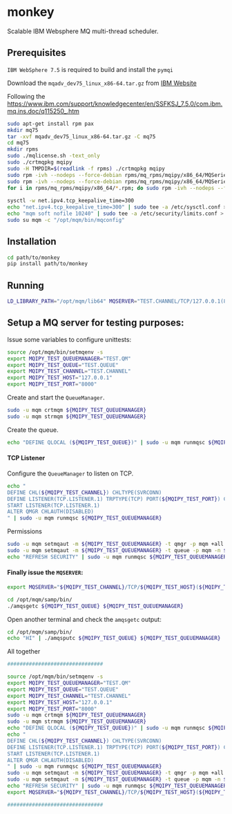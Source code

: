 # monkey

Scalable IBM Websphere MQ multi-thread scheduler.

## Prerequisites

`IBM WebSphere 7.5` is required to build and install the `pymqi`

Download the `mqadv_dev75_linux_x86-64.tar.gz` from [IBM Website](https://www.ibm.com/developerworks/community/blogs/messaging/entry/develop_on_websphere_mq_advanced_at_no_charge?lang=en)

Following the https://www.ibm.com/support/knowledgecenter/en/SSFKSJ_7.5.0/com.ibm.mq.ins.doc/q115250_.htm

```bash
sudo apt-get install rpm pax
mkdir mq75
tar -xvf mqadv_dev75_linux_x86-64.tar.gz -C mq75
cd mq75
mkdir rpms
sudo ./mqlicense.sh -text_only
sudo ./crtmqpkg mqipy
sudo -H TMPDIR=$(readlink -f rpms) ./crtmqpkg mqipy
sudo rpm -ivh --nodeps --force-debian rpms/mq_rpms/mqipy/x86_64/MQSeriesRuntime_mqipy-*.rpm
sudo rpm -ivh --nodeps --force-debian rpms/mq_rpms/mqipy/x86_64/MQSeriesServer_mqipy-*.rpm
for i in rpms/mq_rpms/mqipy/x86_64/*.rpm; do sudo rpm -ivh --nodeps --force-debian $i; done
 
sysctl -w net.ipv4.tcp_keepalive_time=300
echo "net.ipv4.tcp_keepalive_time=300" | sudo tee -a /etc/sysctl.conf > /dev/null
echo "mqm soft nofile 10240" | sudo tee -a /etc/security/limits.conf > /dev/null
sudo su mqm -c "/opt/mqm/bin/mqconfig"
```

## Installation

```bash
cd path/to/monkey
pip install path/to/monkey
```

## Running

```bash
LD_LIBRARY_PATH="/opt/mqm/lib64" MQSERVER="TEST.CHANNEL/TCP/127.0.0.1(8000)" monkey
```

## Setup a MQ server for testing purposes:

Issue some variables to configure unittests:

```bash
source /opt/mqm/bin/setmqenv -s
export MQIPY_TEST_QUEUEMANAGER="TEST.QM"
export MQIPY_TEST_QUEUE="TEST.QUEUE"
export MQIPY_TEST_CHANNEL="TEST.CHANNEL"
export MQIPY_TEST_HOST="127.0.0.1"
export MQIPY_TEST_PORT="8000"
```

Create and start the `QueueManager`.

```bash
sudo -u mqm crtmqm ${MQIPY_TEST_QUEUEMANAGER}
sudo -u mqm strmqm ${MQIPY_TEST_QUEUEMANAGER}
```

Create the queue.

```bash
echo "DEFINE QLOCAL (${MQIPY_TEST_QUEUE})" | sudo -u mqm runmqsc ${MQIPY_TEST_QUEUEMANAGER}
```

#### TCP Listener


Configure the `QueueManager` to listen on TCP.

```bash
echo "
DEFINE CHL(${MQIPY_TEST_CHANNEL}) CHLTYPE(SVRCONN)
DEFINE LISTENER(TCP.LISTENER.1) TRPTYPE(TCP) PORT(${MQIPY_TEST_PORT}) CONTROL(QMGR) REPLACE
START LISTENER(TCP.LISTENER.1)
ALTER QMGR CHLAUTH(DISABLED)
" | sudo -u mqm runmqsc ${MQIPY_TEST_QUEUEMANAGER}
```

Permissions

```bash
sudo -u mqm setmqaut -m ${MQIPY_TEST_QUEUEMANAGER} -t qmgr -p mqm +all
sudo -u mqm setmqaut -m ${MQIPY_TEST_QUEUEMANAGER} -t queue -p mqm -n ${MQIPY_TEST_QUEUE} +all
echo "REFRESH SECURITY" | sudo -u mqm runmqsc ${MQIPY_TEST_QUEUEMANAGER}
```


#### Finally issue the `MQSERVER`:

```bash
export MQSERVER="${MQIPY_TEST_CHANNEL}/TCP/${MQIPY_TEST_HOST}(${MQIPY_TEST_PORT})"
```

```bash
cd /opt/mqm/samp/bin/
./amqsgetc ${MQIPY_TEST_QUEUE} ${MQIPY_TEST_QUEUEMANAGER}
```

Open another terminal and check the `amqsgetc` output:
```bash
cd /opt/mqm/samp/bin/
echo "HI" | ./amqsputc ${MQIPY_TEST_QUEUE} ${MQIPY_TEST_QUEUEMANAGER}
```


All together
```bash
###############################

source /opt/mqm/bin/setmqenv -s
export MQIPY_TEST_QUEUEMANAGER="TEST.QM"
export MQIPY_TEST_QUEUE="TEST.QUEUE"
export MQIPY_TEST_CHANNEL="TEST.CHANNEL"
export MQIPY_TEST_HOST="127.0.0.1"
export MQIPY_TEST_PORT="8000"
sudo -u mqm crtmqm ${MQIPY_TEST_QUEUEMANAGER}
sudo -u mqm strmqm ${MQIPY_TEST_QUEUEMANAGER}
echo "DEFINE QLOCAL (${MQIPY_TEST_QUEUE})" | sudo -u mqm runmqsc ${MQIPY_TEST_QUEUEMANAGER}
echo "
DEFINE CHL(${MQIPY_TEST_CHANNEL}) CHLTYPE(SVRCONN)
DEFINE LISTENER(TCP.LISTENER.1) TRPTYPE(TCP) PORT(${MQIPY_TEST_PORT}) CONTROL(QMGR) REPLACE
START LISTENER(TCP.LISTENER.1)
ALTER QMGR CHLAUTH(DISABLED)
" | sudo -u mqm runmqsc ${MQIPY_TEST_QUEUEMANAGER}
sudo -u mqm setmqaut -m ${MQIPY_TEST_QUEUEMANAGER} -t qmgr -p mqm +all
sudo -u mqm setmqaut -m ${MQIPY_TEST_QUEUEMANAGER} -t queue -p mqm -n ${MQIPY_TEST_QUEUE} +all
echo "REFRESH SECURITY" | sudo -u mqm runmqsc ${MQIPY_TEST_QUEUEMANAGER}
export MQSERVER="${MQIPY_TEST_CHANNEL}/TCP/${MQIPY_TEST_HOST}(${MQIPY_TEST_PORT})"

###############################

```